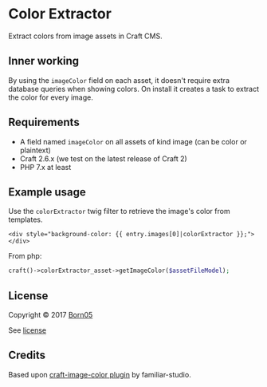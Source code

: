 # Color Extractor

Extract colors from image assets in Craft CMS.

## Inner working

By using the `imageColor` field on each asset, it doesn't require extra database queries when showing colors. On install it creates a task to extract the color for every image.

## Requirements

- A field named `imageColor` on all assets of kind image (can be color or plaintext)
- Craft 2.6.x (we test on the latest release of Craft 2)
- PHP 7.x at least

## Example usage

Use the `colorExtractor` twig filter to retrieve the image's color from templates.

```twig
<div style="background-color: {{ entry.images[0]|colorExtractor }};"></div>
```

From php:

```php
craft()->colorExtractor_asset->getImageColor($assetFileModel);
```

## License

Copyright © 2017 [Born05](https://www.born05.com/)

See [license](https://github.com/born05/craft-colorextractor/blob/master/LICENSE)

## Credits

Based upon [craft-image-color plugin](https://github.com/familiar-studio/craft-image-color) by familiar-studio.
